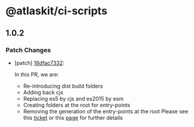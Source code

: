 # @atlaskit/ci-scripts

## 1.0.2
### Patch Changes

- [patch] [18dfac7332](https://bitbucket.org/atlassian/atlaskit-mk-2/commits/18dfac7332):

  In this PR, we are:
  * Re-introducing dist build folders
  * Adding back cjs
  * Replacing es5 by cjs and es2015 by esm
  * Creating folders at the root for entry-points
  * Removing the generation of the entry-points at the root
  Please see this [ticket](https://product-fabric.atlassian.net/browse/BUILDTOOLS-118) or this [page](https://hello.atlassian.net/wiki/spaces/FED/pages/452325500/Finishing+Atlaskit+multiple+entry+points) for further details
